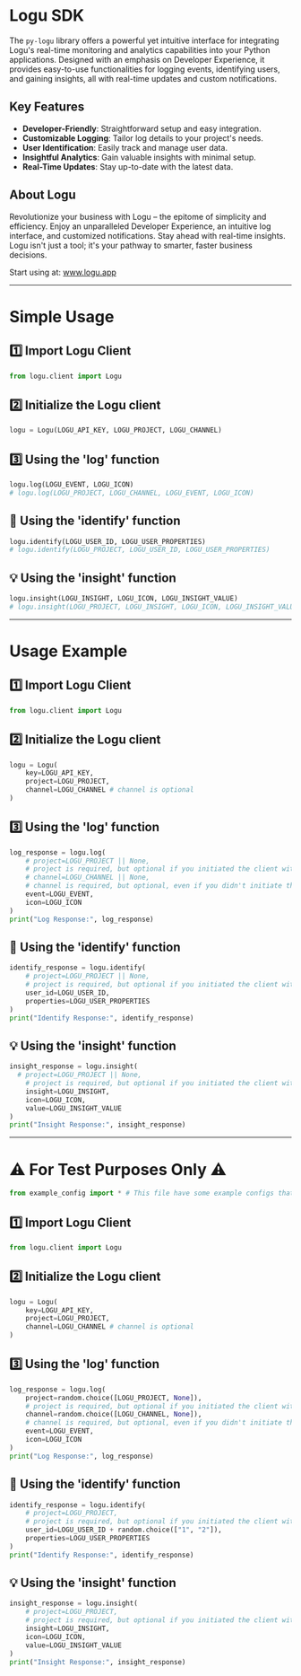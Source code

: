 # Logu SDK

The `py-logu` library offers a powerful yet intuitive interface for integrating Logu's real-time monitoring and analytics capabilities into your Python applications. Designed with an emphasis on Developer Experience, it provides easy-to-use functionalities for logging events, identifying users, and gaining insights, all with real-time updates and custom notifications.

## Key Features
- **Developer-Friendly**: Straightforward setup and easy integration.
- **Customizable Logging**: Tailor log details to your project's needs.
- **User Identification**: Easily track and manage user data.
- **Insightful Analytics**: Gain valuable insights with minimal setup.
- **Real-Time Updates**: Stay up-to-date with the latest data.

## About Logu

Revolutionize your business with Logu – the epitome of simplicity and efficiency. Enjoy an unparalleled Developer Experience, an intuitive log interface, and customized notifications. Stay ahead with real-time insights. Logu isn't just a tool; it's your pathway to smarter, faster business decisions.

Start using at: www.logu.app

---

# Simple Usage
## 1️⃣ Import Logu Client
```python
from logu.client import Logu
```

## 2️⃣ Initialize the Logu client
```python
logu = Logu(LOGU_API_KEY, LOGU_PROJECT, LOGU_CHANNEL)
```

## 3️⃣ Using the 'log' function
```python
logu.log(LOGU_EVENT, LOGU_ICON)
# logu.log(LOGU_PROJECT, LOGU_CHANNEL, LOGU_EVENT, LOGU_ICON)
```

## 🙋 Using the 'identify' function
```python
logu.identify(LOGU_USER_ID, LOGU_USER_PROPERTIES)
# logu.identify(LOGU_PROJECT, LOGU_USER_ID, LOGU_USER_PROPERTIES)
```

## 💡 Using the 'insight' function
```python
logu.insight(LOGU_INSIGHT, LOGU_ICON, LOGU_INSIGHT_VALUE)
# logu.insight(LOGU_PROJECT, LOGU_INSIGHT, LOGU_ICON, LOGU_INSIGHT_VALUE)
```

---

# Usage Example
## 1️⃣ Import Logu Client
```python
from logu.client import Logu
```

## 2️⃣ Initialize the Logu client
```python
logu = Logu(
    key=LOGU_API_KEY,
    project=LOGU_PROJECT,
    channel=LOGU_CHANNEL # channel is optional
)
```

## 3️⃣ Using the 'log' function
```python
log_response = logu.log(
    # project=LOGU_PROJECT || None,
    # project is required, but optional if you initiated the client with a project
    # channel=LOGU_CHANNEL || None,
    # channel is required, but optional, even if you didn't initiate the client with a channel
    event=LOGU_EVENT,
    icon=LOGU_ICON
)
print("Log Response:", log_response)
```

## 🙋 Using the 'identify' function
```python
identify_response = logu.identify(
    # project=LOGU_PROJECT || None,
    # project is required, but optional if you initiated the client with a project
    user_id=LOGU_USER_ID,
    properties=LOGU_USER_PROPERTIES
)
print("Identify Response:", identify_response)
```

## 💡 Using the 'insight' function
```python
insight_response = logu.insight(
  # project=LOGU_PROJECT || None,
    # project is required, but optional if you initiated the client with a project
    insight=LOGU_INSIGHT, 
    icon=LOGU_ICON, 
    value=LOGU_INSIGHT_VALUE
)
print("Insight Response:", insight_response)
```

---

# ⚠️ For Test Purposes Only ⚠️

```python
from example_config import * # This file have some example configs that you can adjust according to your needs or set the variables directly in the code
```

## 1️⃣ Import Logu Client
```python
from logu.client import Logu
```

## 2️⃣ Initialize the Logu client
```python
logu = Logu(
    key=LOGU_API_KEY,
    project=LOGU_PROJECT,
    channel=LOGU_CHANNEL # channel is optional
)
```

## 3️⃣ Using the 'log' function
```python
log_response = logu.log(
    project=random.choice([LOGU_PROJECT, None]),
    # project is required, but optional if you initiated the client with a project
    channel=random.choice([LOGU_CHANNEL, None]),
    # channel is required, but optional, even if you didn't initiate the client with a channel
    event=LOGU_EVENT,
    icon=LOGU_ICON
)
print("Log Response:", log_response)
```

## 🙋 Using the 'identify' function
```python
identify_response = logu.identify(
    # project=LOGU_PROJECT,
    # project is required, but optional if you initiated the client with a project
    user_id=LOGU_USER_ID + random.choice(["1", "2"]),
    properties=LOGU_USER_PROPERTIES
)
print("Identify Response:", identify_response)
```

## 💡 Using the 'insight' function
```python
insight_response = logu.insight(
    # project=LOGU_PROJECT,
    # project is required, but optional if you initiated the client with a project
    insight=LOGU_INSIGHT, 
    icon=LOGU_ICON, 
    value=LOGU_INSIGHT_VALUE
)
print("Insight Response:", insight_response)
```